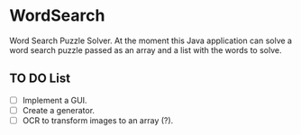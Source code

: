 # WordSearch
Word Search Puzzle Solver. At the moment this Java application can solve a word search puzzle
passed as an array and a list with the words to solve. 

## TO DO List
- [ ] Implement a GUI.
- [ ] Create a generator.
- [ ] OCR to transform images to an array (?).
